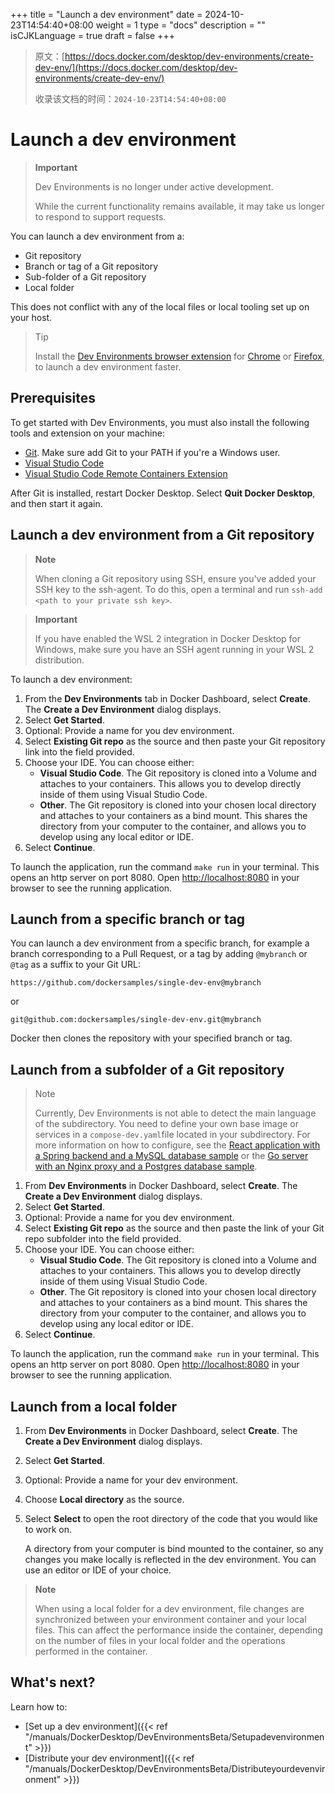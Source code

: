 +++
title = "Launch a dev environment"
date = 2024-10-23T14:54:40+08:00
weight = 1
type = "docs"
description = ""
isCJKLanguage = true
draft = false
+++

> 原文：[https://docs.docker.com/desktop/dev-environments/create-dev-env/](https://docs.docker.com/desktop/dev-environments/create-dev-env/)
>
> 收录该文档的时间：`2024-10-23T14:54:40+08:00`

# Launch a dev environment

> **Important**
>
> 
>
> Dev Environments is no longer under active development.
>
> While the current functionality remains available, it may take us longer to respond to support requests.

You can launch a dev environment from a:

- Git repository
- Branch or tag of a Git repository
- Sub-folder of a Git repository
- Local folder

This does not conflict with any of the local files or local tooling set up on your host.

> Tip
>
> Install the [Dev Environments browser extension](https://github.com/docker/dev-envs-extension) for [Chrome](https://chrome.google.com/webstore/detail/docker-dev-environments/gnagpachnalcofcblcgdbofnfakdbeka) or [Firefox](https://addons.mozilla.org/en-US/firefox/addon/docker-dev-environments/), to launch a dev environment faster.

## Prerequisites

To get started with Dev Environments, you must also install the following tools and extension on your machine:

- [Git](https://git-scm.com/). Make sure add Git to your PATH if you're a Windows user.
- [Visual Studio Code](https://code.visualstudio.com/)
- [Visual Studio Code Remote Containers Extension](https://marketplace.visualstudio.com/items?itemName=ms-vscode-remote.remote-containers)

After Git is installed, restart Docker Desktop. Select **Quit Docker Desktop**, and then start it again.

## Launch a dev environment from a Git repository

> **Note**
>
> 
>
> When cloning a Git repository using SSH, ensure you've added your SSH key to the ssh-agent. To do this, open a terminal and run `ssh-add <path to your private ssh key>`.

> **Important**
>
> 
>
> If you have enabled the WSL 2 integration in Docker Desktop for Windows, make sure you have an SSH agent running in your WSL 2 distribution.

To launch a dev environment:

1. From the **Dev Environments** tab in Docker Dashboard, select **Create**. The **Create a Dev Environment** dialog displays.
2. Select **Get Started**.
3. Optional: Provide a name for you dev environment.
4. Select **Existing Git repo** as the source and then paste your Git repository link into the field provided.
5. Choose your IDE. You can choose either:
   - **Visual Studio Code**. The Git repository is cloned into a Volume and attaches to your containers. This allows you to develop directly inside of them using Visual Studio Code.
   - **Other**. The Git repository is cloned into your chosen local directory and attaches to your containers as a bind mount. This shares the directory from your computer to the container, and allows you to develop using any local editor or IDE.
6. Select **Continue**.

To launch the application, run the command `make run` in your terminal. This opens an http server on port 8080. Open [http://localhost:8080](http://localhost:8080/) in your browser to see the running application.

## Launch from a specific branch or tag

You can launch a dev environment from a specific branch, for example a branch corresponding to a Pull Request, or a tag by adding `@mybranch` or `@tag` as a suffix to your Git URL:

```
https://github.com/dockersamples/single-dev-env@mybranch
```

or

```
git@github.com:dockersamples/single-dev-env.git@mybranch
```

Docker then clones the repository with your specified branch or tag.

## Launch from a subfolder of a Git repository

> Note
>
> Currently, Dev Environments is not able to detect the main language of the subdirectory. You need to define your own base image or services in a `compose-dev.yaml`file located in your subdirectory. For more information on how to configure, see the [React application with a Spring backend and a MySQL database sample](https://github.com/docker/awesome-compose/tree/master/react-java-mysql) or the [Go server with an Nginx proxy and a Postgres database sample](https://github.com/docker/awesome-compose/tree/master/nginx-golang-postgres).

1. From **Dev Environments** in Docker Dashboard, select **Create**. The **Create a Dev Environment** dialog displays.
2. Select **Get Started**.
3. Optional: Provide a name for you dev environment.
4. Select **Existing Git repo** as the source and then paste the link of your Git repo subfolder into the field provided.
5. Choose your IDE. You can choose either:
   - **Visual Studio Code**. The Git repository is cloned into a Volume and attaches to your containers. This allows you to develop directly inside of them using Visual Studio Code.
   - **Other**. The Git repository is cloned into your chosen local directory and attaches to your containers as a bind mount. This shares the directory from your computer to the container, and allows you to develop using any local editor or IDE.
6. Select **Continue**.

To launch the application, run the command `make run` in your terminal. This opens an http server on port 8080. Open [http://localhost:8080](http://localhost:8080/) in your browser to see the running application.

## Launch from a local folder

1. From **Dev Environments** in Docker Dashboard, select **Create**. The **Create a Dev Environment** dialog displays.

2. Select **Get Started**.

3. Optional: Provide a name for your dev environment.

4. Choose **Local directory** as the source.

5. Select **Select** to open the root directory of the code that you would like to work on.

   A directory from your computer is bind mounted to the container, so any changes you make locally is reflected in the dev environment. You can use an editor or IDE of your choice.

> **Note**
>
> 
>
> When using a local folder for a dev environment, file changes are synchronized between your environment container and your local files. This can affect the performance inside the container, depending on the number of files in your local folder and the operations performed in the container.

## What's next?

Learn how to:

- [Set up a dev environment]({{< ref "/manuals/DockerDesktop/DevEnvironmentsBeta/Setupadevenvironment" >}})
- [Distribute your dev environment]({{< ref "/manuals/DockerDesktop/DevEnvironmentsBeta/Distributeyourdevenvironment" >}})
